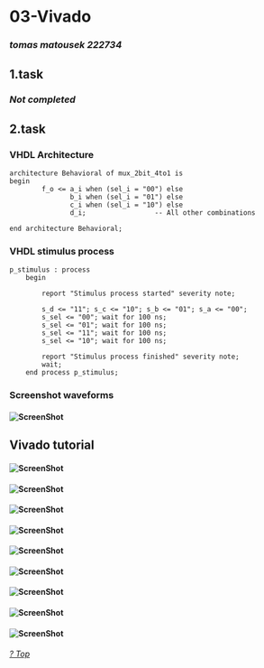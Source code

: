 # 03-Vivado

### *tomas matousek 222734*

## 1.task

### *Not completed*

## 2.task

### VHDL Architecture
```
architecture Behavioral of mux_2bit_4to1 is
begin
        f_o <= a_i when (sel_i = "00") else
               b_i when (sel_i = "01") else
               c_i when (sel_i = "10") else
               d_i;                 -- All other combinations
       
end architecture Behavioral;
```

### VHDL stimulus process

```
p_stimulus : process
    begin

        report "Stimulus process started" severity note;
        
        s_d <= "11"; s_c <= "10"; s_b <= "01"; s_a <= "00";
        s_sel <= "00"; wait for 100 ns;
        s_sel <= "01"; wait for 100 ns;
        s_sel <= "11"; wait for 100 ns;
        s_sel <= "10"; wait for 100 ns;
        
        report "Stimulus process finished" severity note;
        wait;
    end process p_stimulus;
```
### Screenshot waveforms
#### ![ScreenShot](https://github.com/xmatou35/VUT-Digital-Electronics-1/blob/Labs/03-vivado/Images/waveform.jpg)

## Vivado tutorial
#### ![ScreenShot](https://github.com/xmatou35/VUT-Digital-Electronics-1/blob/Labs/03-vivado/Images/1.jpg)
#### ![ScreenShot](https://github.com/xmatou35/VUT-Digital-Electronics-1/blob/Labs/03-vivado/Images/2.jpg)
#### ![ScreenShot](https://github.com/xmatou35/VUT-Digital-Electronics-1/blob/Labs/03-vivado/Images/3.jpg)
#### ![ScreenShot](https://github.com/xmatou35/VUT-Digital-Electronics-1/blob/Labs/03-vivado/Images/4.jpg)
#### ![ScreenShot](https://github.com/xmatou35/VUT-Digital-Electronics-1/blob/Labs/03-vivado/Images/5.jpg)
#### ![ScreenShot](https://github.com/xmatou35/VUT-Digital-Electronics-1/blob/Labs/03-vivado/Images/6.jpg)
#### ![ScreenShot](https://github.com/xmatou35/VUT-Digital-Electronics-1/blob/Labs/03-vivado/Images/7.jpg)
#### ![ScreenShot](https://github.com/xmatou35/VUT-Digital-Electronics-1/blob/Labs/03-vivado/Images/8.jpg)
#### ![ScreenShot](https://github.com/xmatou35/VUT-Digital-Electronics-1/blob/Labs/03-vivado/Images/9.jpg)

###### [? Top](#table-of-contents)
